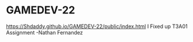 # GAMEDEV-22

https://Shdaddy.github.io/GAMEDEV-22/public/index.html
I Fixed up T3A01 Assignment -Nathan Fernandez
